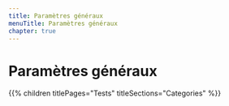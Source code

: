 ```yaml
---
title: Paramètres généraux
menuTitle: Paramètres généraux
chapter: true
---
```


# Paramètres généraux

{{% children titlePages="Tests" titleSections="Categories" %}}
